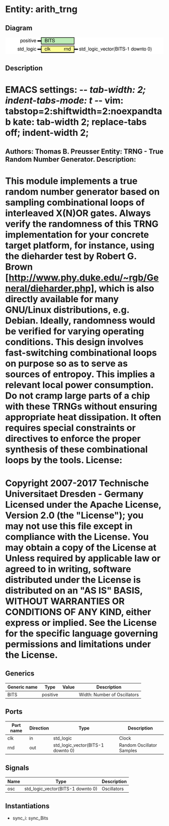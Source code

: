# Entity: arith_trng
## Diagram
![Diagram](arith_trng.svg "Diagram")
## Description
EMACS settings: -*-  tab-width: 2; indent-tabs-mode: t -*-
vim: tabstop=2:shiftwidth=2:noexpandtab
kate: tab-width 2; replace-tabs off; indent-width 2;
=============================================================================
Authors:					Thomas B. Preusser
Entity:					TRNG - True Random Number Generator.
Description:
------------
This module implements a true random number generator based on sampling
combinational loops of interleaved X(N)OR gates.
Always verify the randomness of this TRNG implementation for your concrete
target platform, for instance, using the dieharder test by Robert G. Brown
[http://www.phy.duke.edu/~rgb/General/dieharder.php], which is also
directly available for many GNU/Linux distributions, e.g. Debian. Ideally,
randomness would be verified for varying operating conditions.
This design involves fast-switching combinational loops on purpose so as
to serve as sources of entropoy. This implies a relevant local power
consumption. Do not cramp large parts of a chip with these TRNGs without
ensuring appropriate heat dissipation. It often requires special
constraints or directives to enforce the proper synthesis of these
combinational loops by the tools.
License:
=============================================================================
Copyright 2007-2017 Technische Universitaet Dresden - Germany
Licensed under the Apache License, Version 2.0 (the "License");
you may not use this file except in compliance with the License.
You may obtain a copy of the License at
Unless required by applicable law or agreed to in writing, software
distributed under the License is distributed on an "AS IS" BASIS,
WITHOUT WARRANTIES OR CONDITIONS OF ANY KIND, either express or implied.
See the License for the specific language governing permissions and
limitations under the License.
=============================================================================
## Generics
| Generic name | Type     | Value | Description                  |
| ------------ | -------- | ----- | ---------------------------- |
| BITS         | positive |       | Width: Number of Oscillators |
## Ports
| Port name | Direction | Type                              | Description               |
| --------- | --------- | --------------------------------- | ------------------------- |
| clk       | in        | std_logic                         | Clock                     |
| rnd       | out       | std_logic_vector(BITS-1 downto 0) | Random Oscillator Samples |
## Signals
| Name | Type                              | Description |
| ---- | --------------------------------- | ----------- |
| osc  | std_logic_vector(BITS-1 downto 0) | Oscillators |
## Instantiations
- sync_i: sync_Bits
